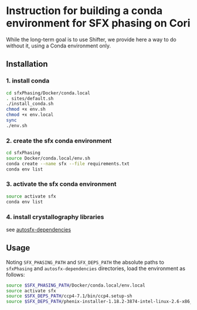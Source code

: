 # Instruction for building a conda environment for SFX phasing on Cori

While the long-term goal is to use Shifter, we provide here a way to do without it, using a Conda environment only.

## Installation

### 1. install conda
```bash
cd sfxPhasing/Docker/conda.local
. sites/default.sh
./install_conda.sh
chmod +x env.sh
chmod +x env.local
sync
./env.sh
```

### 2. create the sfx conda environment
```bash
cd sfxPhasing
source Docker/conda.local/env.sh
conda create --name sfx --file requirements.txt
conda env list
```

### 3. activate the sfx conda environment
```bash
source activate sfx
conda env list
```

### 4. install crystallography libraries

see [autosfx-dependencies](https://github.com/slaclab/autosfx-dependencies)

## Usage
Noting `SFX_PHASING_PATH` and `SFX_DEPS_PATH` the absolute paths to `sfxPhasing` and `autosfx-dependencies` directories, load the environment as follows:
```bash
source $SFX_PHASING_PATH/Docker/conda.local/env.local
source activate sfx
source $SFX_DEPS_PATH/ccp4-7.1/bin/ccp4.setup-sh
source $SFX_DEPS_PATH/phenix-installer-1.18.2-3874-intel-linux-2.6-x86_64-centos6/phenix-1.18.2-3874/phenix_env.sh
```

